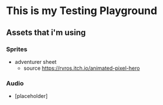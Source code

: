 # This is my Testing Playground
## Assets that i'm using
### Sprites
* adventurer sheet
   - source https://rvros.itch.io/animated-pixel-hero
### Audio
* [placeholder]
